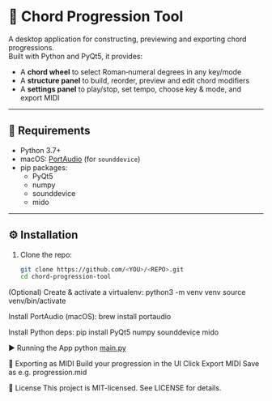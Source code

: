 # 🎹 Chord Progression Tool

A desktop application for constructing, previewing and exporting chord progressions.  
Built with Python and PyQt5, it provides:

- A **chord wheel** to select Roman‐numeral degrees in any key/mode  
- A **structure panel** to build, reorder, preview and edit chord modifiers  
- A **settings panel** to play/stop, set tempo, choose key & mode, and export MIDI  

---

## 🔧 Requirements

- Python 3.7+  
- macOS: [PortAudio](http://portaudio.com/) (for `sounddevice`)  
- pip packages:
  - PyQt5  
  - numpy  
  - sounddevice  
  - mido  

---

## ⚙️ Installation

1. Clone the repo:
   ````bash
   git clone https://github.com/<YOU>/<REPO>.git
   cd chord-progression-tool

(Optional) Create & activate a virtualenv:
python3 -m venv venv
source venv/bin/activate

Install PortAudio (macOS):
brew install portaudio

Install Python deps:
pip install PyQt5 numpy sounddevice mido

▶️ Running the App
python [main.py](http://_vscodecontentref_/0)

💾 Exporting as MIDI
Build your progression in the UI
Click Export MIDI
Save as e.g. progression.mid

📝 License
This project is MIT-licensed. See LICENSE for details.